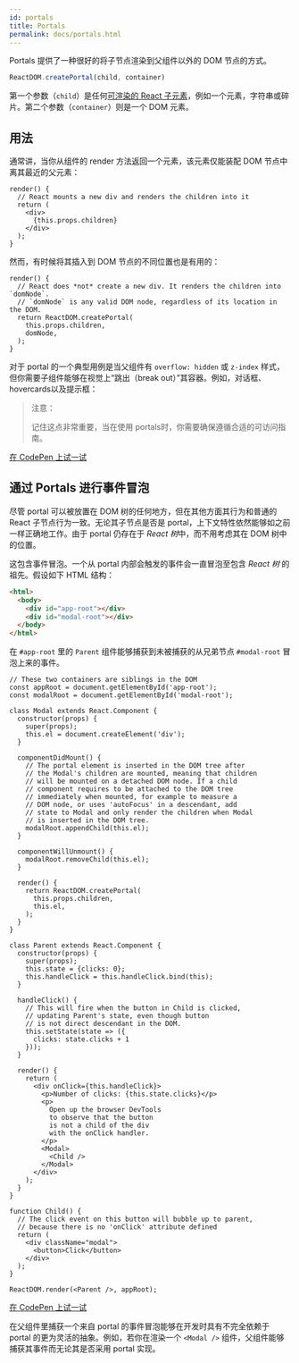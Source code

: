 ```yaml
---
id: portals
title: Portals
permalink: docs/portals.html
---
```


Portals 提供了一种很好的将子节点渲染到父组件以外的 DOM 节点的方式。

```js
ReactDOM.createPortal(child, container)
```

第一个参数（`child`）是任何[可渲染的 React 子元素](/docs/react-component.html#render)，例如一个元素，字符串或碎片。第二个参数（`container`）则是一个 DOM 元素。

## 用法

通常讲，当你从组件的 render 方法返回一个元素，该元素仅能装配 DOM 节点中离其最近的父元素：

```js{4,6}
render() {
  // React mounts a new div and renders the children into it
  return (
    <div>
      {this.props.children}
    </div>
  );
}
```

然而，有时候将其插入到 DOM 节点的不同位置也是有用的：

```js{6}
render() {
  // React does *not* create a new div. It renders the children into `domNode`.
  // `domNode` is any valid DOM node, regardless of its location in the DOM.
  return ReactDOM.createPortal(
    this.props.children,
    domNode,
  );
}
```

对于 portal 的一个典型用例是当父组件有 `overflow: hidden` 或 `z-index` 样式，但你需要子组件能够在视觉上“跳出（break out）”其容器。例如，对话框、hovercards以及提示框：

> 注意：
>
> 记住这点非常重要，当在使用 portals时，你需要确保遵循合适的可访问指南。

[在 CodePen 上试一试](https://codepen.io/gaearon/pen/yzMaBd)

## 通过 Portals 进行事件冒泡

尽管 portal 可以被放置在 DOM 树的任何地方，但在其他方面其行为和普通的 React 子节点行为一致。无论其子节点是否是 portal，上下文特性依然能够如之前一样正确地工作。由于 portal 仍存在于 *React 树*中，而不用考虑其在 DOM 树中的位置。

这包含事件冒泡。一个从 portal 内部会触发的事件会一直冒泡至包含 *React 树* 的祖先。假设如下 HTML 结构：

```html
<html>
  <body>
    <div id="app-root"></div>
    <div id="modal-root"></div>
  </body>
</html>
```

在 `#app-root` 里的 `Parent` 组件能够捕获到未被捕获的从兄弟节点 `#modal-root` 冒泡上来的事件。

```js{20-23,34-41,45,53-55,62-63,66}
// These two containers are siblings in the DOM
const appRoot = document.getElementById('app-root');
const modalRoot = document.getElementById('modal-root');

class Modal extends React.Component {
  constructor(props) {
    super(props);
    this.el = document.createElement('div');
  }

  componentDidMount() {
    // The portal element is inserted in the DOM tree after
    // the Modal's children are mounted, meaning that children
    // will be mounted on a detached DOM node. If a child
    // component requires to be attached to the DOM tree
    // immediately when mounted, for example to measure a
    // DOM node, or uses 'autoFocus' in a descendant, add
    // state to Modal and only render the children when Modal
    // is inserted in the DOM tree.
    modalRoot.appendChild(this.el);
  }

  componentWillUnmount() {
    modalRoot.removeChild(this.el);
  }

  render() {
    return ReactDOM.createPortal(
      this.props.children,
      this.el,
    );
  }
}

class Parent extends React.Component {
  constructor(props) {
    super(props);
    this.state = {clicks: 0};
    this.handleClick = this.handleClick.bind(this);
  }

  handleClick() {
    // This will fire when the button in Child is clicked,
    // updating Parent's state, even though button
    // is not direct descendant in the DOM.
    this.setState(state => ({
      clicks: state.clicks + 1
    }));
  }

  render() {
    return (
      <div onClick={this.handleClick}>
        <p>Number of clicks: {this.state.clicks}</p>
        <p>
          Open up the browser DevTools
          to observe that the button
          is not a child of the div
          with the onClick handler.
        </p>
        <Modal>
          <Child />
        </Modal>
      </div>
    );
  }
}

function Child() {
  // The click event on this button will bubble up to parent,
  // because there is no 'onClick' attribute defined
  return (
    <div className="modal">
      <button>Click</button>
    </div>
  );
}

ReactDOM.render(<Parent />, appRoot);
```

[在 CodePen 上试一试](https://codepen.io/gaearon/pen/jGBWpE)

在父组件里捕获一个来自 portal 的事件冒泡能够在开发时具有不完全依赖于 portal 的更为灵活的抽象。例如，若你在渲染一个 `<Modal />` 组件，父组件能够捕获其事件而无论其是否采用 portal 实现。

